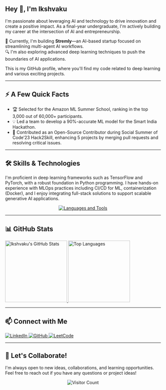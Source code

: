 <h2>Hey 👋, I'm Ikshvaku</h2>
<p>
  I'm passionate about leveraging AI and technology to drive innovation and create a positive impact. As a final-year undergraduate, I'm actively building my career at the intersection of AI and entrepreneurship.
</p>

<p>
  🤖 Currently, I'm building <strong>Stremly</strong>—an AI-based startup focused on streamlining multi-agent AI workflows.
  <br>
  🔍 I'm also exploring advanced deep learning techniques to push the boundaries of AI applications.
</p>

<p>This is my GitHub profile, where you'll find my code related to deep learning and various exciting projects.</p>

---

<h2>⚡ A Few Quick Facts</h2>
<ul>
  <li>🏆 Selected for the Amazon ML Summer School, ranking in the top 3,000 out of 60,000+ participants.</li>
  <li>💡 Led a team to develop a 90%-accurate ML model for the Smart India Hackathon.</li>
  <li>🔧 Contributed as an Open-Source Contributor during Social Summer of Code’23 Hack2Skill, enhancing 5 projects by merging pull requests and resolving critical issues.</li>
</ul>

---

<h2>🛠️ Skills & Technologies</h2>
<p>
  I'm proficient in deep learning frameworks such as TensorFlow and PyTorch, with a robust foundation in Python programming. I have hands-on experience with MLOps practices including CI/CD for ML, containerization (Docker), and I enjoy integrating full-stack solutions to support scalable generative AI applications.
</p>

<p align="center">
  <a href="https://skillicons.dev">
    <img src="https://skillicons.dev/icons?i=python,cpp,java,html,css,js" alt="Languages and Tools" />
  </a>
</p>

---

<h2>📊 GitHub Stats</h2>
<p>
  <a href="https://github.com/Ikshvaku24">
    <img height="200" src="https://github-readme-stats.vercel.app/api?username=Ikshvaku24&hide_border=true&show_icons=true" alt="Ikshvaku's GitHub Stats" />
  </a>
  <a href="https://github.com/Ikshvaku24">
    <img height="200" src="https://github-readme-stats.vercel.app/api/top-langs?username=Ikshvaku24&layout=compact&hide_border=true" alt="Top Languages" />
  </a>
</p>

---

<h2>📫 Connect with Me</h2>
<p>
  <a href="https://www.linkedin.com/in/ikshvaku-rastogi-25a818215/">
    <img src="https://img.shields.io/badge/-LinkedIn-0077B5?style=flat-square&logo=linkedin" alt="LinkedIn" />
  </a>
  <a href="https://github.com/Ikshvaku24">
    <img src="https://img.shields.io/badge/-GitHub-181717?style=flat-square&logo=github" alt="GitHub" />
  </a>
  <a href="https://leetcode.com/ikshvaku24/">
    <img src="https://img.shields.io/badge/-LeetCode-F89F1B?style=flat-square&logo=leetcode" alt="LeetCode" />
  </a>
</p>

---

<h2>🚀 Let's Collaborate!</h2>
<p>
  I'm always open to new ideas, collaborations, and learning opportunities. Feel free to reach out if you have any questions or project ideas!
</p>

<p align="center">
  <img src="https://profile-counter.glitch.me/ikshvaku24/count.svg" alt="Visitor Count" />
</p>
